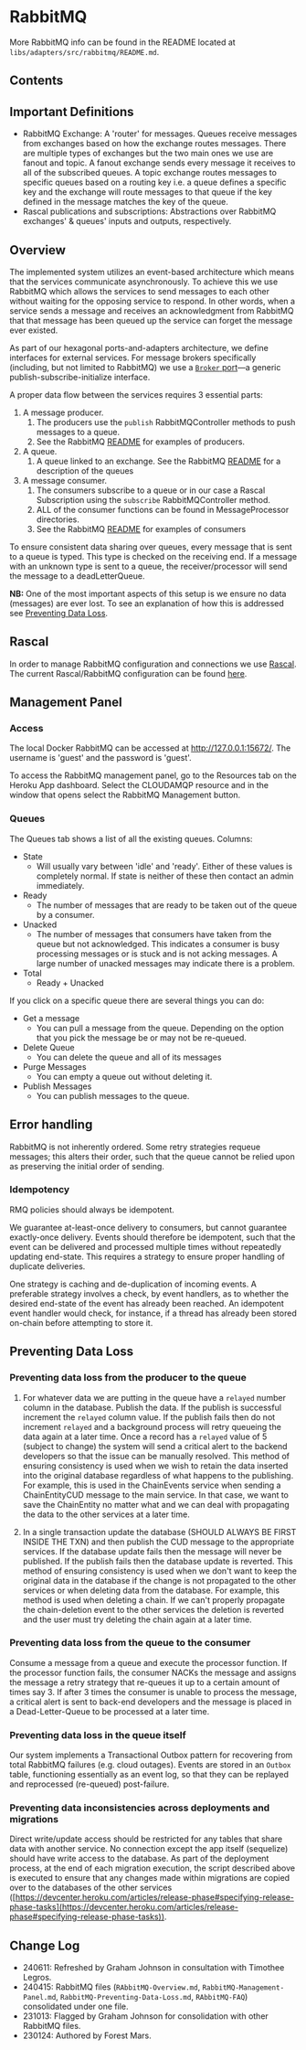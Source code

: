 # RabbitMQ

More RabbitMQ info can be found in the README located at `libs/adapters/src/rabbitmq/README.md`.

## Contents

## Important Definitions

- RabbitMQ Exchange: A 'router' for messages. Queues receive messages from exchanges based on how the exchange routes messages. There are multiple types of exchanges but the two main ones we use are fanout and topic. A fanout exchange sends every message it receives to all of the subscribed queues. A topic exchange routes messages to specific queues based on a routing key i.e. a queue defines a specific key and the exchange will route messages to that queue if the key defined in the message matches the key of the queue.
- Rascal publications and subscriptions: Abstractions over RabbitMQ exchanges' & queues' inputs and outputs, respectively.

## Overview

The implemented system utilizes an event-based architecture which means that the services communicate asynchronously. To achieve this we use RabbitMQ which allows the services to send messages to each other without waiting for the opposing service to respond. In other words, when a service sends a message and receives an acknowledgment from RabbitMQ that that message has been queued up the service can forget the message ever existed.

As part of our hexagonal ports-and-adapters architecture, we define interfaces for external services. For message brokers specifically (including, but not limited to RabbitMQ) we use a [`Broker` port](../libs/core/src/ports/interfaces.ts)—a generic publish-subscribe-initialize interface.

A proper data flow between the services requires 3 essential parts:

1. A message producer.
    1. The producers use the `publish` RabbitMQController methods to push messages to a queue.
    2. See the RabbitMQ [README](../libs/adapters/src/rabbitmq/README.md) for examples of producers.
2. A queue.
    1. A queue linked to an exchange. See the RabbitMQ [README](../libs/adapters/src/rabbitmq/README.md) for a description of the queues
3. A message consumer.
    1. The consumers subscribe to a queue or in our case a Rascal Subscription using the `subscribe` RabbitMQController method.
    2. ALL of the consumer functions can be found in MessageProcessor directories.
    3. See the RabbitMQ [README](../libs/adapters/src/rabbitmq/README.md) for examples of consumers

To ensure consistent data sharing over queues, every message that is sent to a queue is typed. This type is checked on the receiving end. If a message with an unknown type is sent to a queue, the receiver/processor will send the message to a deadLetterQueue.

**NB:** One of the most important aspects of this setup is we ensure no data (messages) are ever lost. To see an explanation of how this is addressed see [Preventing Data Loss](#preventing-data-loss).

## Rascal

In order to manage RabbitMQ configuration and connections we use [Rascal](https://www.npmjs.com/package/rascal). The current Rascal/RabbitMQ configuration can be found [here](../libs/adapters/src/rabbitmq/rabbitMQConfig.ts).

## Management Panel

### Access

The local Docker RabbitMQ can be accessed at <http://127.0.0.1:15672/>. The username is 'guest' and the password is 'guest'.

To access the RabbitMQ management panel, go to the Resources tab on the Heroku App dashboard. Select the CLOUDAMQP resource and in the window that opens select the RabbitMQ Management button.

### Queues

The Queues tab shows a list of all the existing queues. Columns:

- State
  - Will usually vary between 'idle' and 'ready'. Either of these values is completely normal. If state is neither of these then contact an admin immediately.
- Ready
  - The number of messages that are ready to be taken out of the queue by a consumer.
- Unacked
  - The number of messages that consumers have taken from the queue but not acknowledged. This indicates a consumer is busy processing messages or is stuck and is not acking messages. A large number of unacked messages may indicate there is a problem.
- Total
  - Ready + Unacked

If you click on a specific queue there are several things you can do:

- Get a message
  - You can pull a message from the queue. Depending on the option that you pick the message be or may not be re-queued.
- Delete Queue
  - You can delete the queue and all of its messages
- Purge Messages
  - You can empty a queue out without deleting it.
- Publish Messages
  - You can publish messages to the queue.

## Error handling

RabbitMQ is not inherently ordered. Some retry strategies requeue messages; this alters their order, such that the queue cannot be relied upon as preserving the initial order of sending.

### Idempotency

RMQ policies should always be idempotent.

We guarantee at-least-once delivery to consumers, but cannot guarantee exactly-once delivery. Events should therefore be idempotent, such that the event can be delivered and processed multiple times without repeatedly updating end-state. This requires a strategy to ensure proper handling of duplicate deliveries.

One strategy is caching and de-duplication of incoming events. A preferable strategy involves a check, by event handlers, as to whether the desired end-state of the event has already been reached. An idempotent event handler would check, for instance, if a thread has already been stored on-chain before attempting to store it.

## Preventing Data Loss

### Preventing data loss from the producer to the queue

1. For whatever data we are putting in the queue have a `relayed` number column in the database.
Publish the data. If the publish is successful increment the `relayed` column value. If the
publish fails then do not increment `relayed` and a background process will retry queueing the data again at a later time. Once a record has a `relayed` value of 5 (subject to change) the system will send a critical alert to the backend developers so that the issue can be manually resolved. This method of ensuring consistency is used when we wish to retain the data inserted into the original database regardless of what happens to the publishing. For example, this is used in the ChainEvents service when sending a ChainEntityCUD message to the main service. In that case, we want to save the ChainEntity no matter what and we can deal with propagating the data to the other services at a later time.

2. In a single transaction update the database (SHOULD ALWAYS BE FIRST INSIDE THE TXN) and then publish the CUD message to the appropriate services. If the database update fails then the message will never be published. If the publish fails then the database update is reverted. This method of ensuring consistency is used when we don't want to keep the original data in the database if the change is not propagated to the other services or when deleting data from the database. For example, this method is used when deleting a chain. If we can't properly propagate the chain-deletion event to the other services the deletion is reverted and the user must try deleting the chain again at a later time.

### Preventing data loss from the queue to the consumer

Consume a message from a queue and execute the processor function. If the processor function fails, the consumer NACKs the message and assigns the message a retry strategy that re-queues it up to a certain amount of times say 3. If after 3 times the consumer is unable to process the message, a critical alert is sent to back-end developers and the message is placed in a Dead-Letter-Queue to be processed at a later time.

### Preventing data loss in the queue itself

Our system implements a Transactional Outbox pattern for recovering from total RabbitMQ failures (e.g. cloud outages). Events are stored in an `Outbox` table, functioning essentially as an event log, so that they can be replayed and reprocessed (re-queued) post-failure.

### Preventing data inconsistencies across deployments and migrations

Direct write/update access should be restricted for any tables that share data with another service. No connection except the app itself (sequelize) should have write access to the database. As part of the deployment process, at the end of each migration execution, the script described above is executed to ensure that any changes made within migrations are copied over to the databases of the other services ([https://devcenter.heroku.com/articles/release-phase#specifying-release-phase-tasks](https://devcenter.heroku.com/articles/release-phase#specifying-release-phase-tasks)).

## Change Log

- 240611: Refreshed by Graham Johnson in consultation with Timothee Legros.
- 240415: RabbitMQ files (`RAbbitMQ-Overview.md`, `RabbitMQ-Management-Panel.md`, `RabbitMQ-Preventing-Data-Loss.md`, `RAbbitMQ-FAQ`) consolidated under one file.
- 231013: Flagged by Graham Johnson for consolidation with other RabbitMQ files.
- 230124: Authored by Forest Mars.
